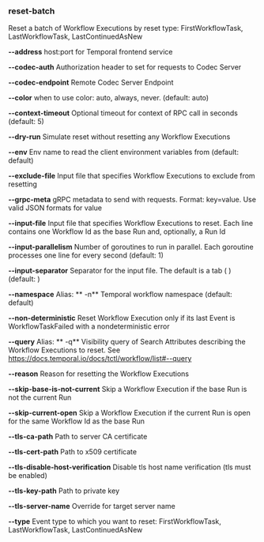 ### reset-batch

Reset a batch of Workflow Executions by reset type: FirstWorkflowTask, LastWorkflowTask, LastContinuedAsNew

**--address**
host:port for Temporal frontend service

**--codec-auth**
Authorization header to set for requests to Codec Server

**--codec-endpoint**
Remote Codec Server Endpoint

**--color**
when to use color: auto, always, never. (default: auto)

**--context-timeout**
Optional timeout for context of RPC call in seconds (default: 5)

**--dry-run**
Simulate reset without resetting any Workflow Executions

**--env**
Env name to read the client environment variables from (default: default)

**--exclude-file**
Input file that specifies Workflow Executions to exclude from resetting

**--grpc-meta**
gRPC metadata to send with requests. Format: key=value. Use valid JSON formats for value

**--input-file**
Input file that specifies Workflow Executions to reset. Each line contains one Workflow Id as the base Run and, optionally, a Run Id

**--input-parallelism**
Number of goroutines to run in parallel. Each goroutine processes one line for every second (default: 1)

**--input-separator**
Separator for the input file. The default is a tab (	) (default: 	)

**--namespace**
Alias: ** -n**
Temporal workflow namespace (default: default)

**--non-deterministic**
Reset Workflow Execution only if its last Event is WorkflowTaskFailed with a nondeterministic error

**--query**
Alias: ** -q**
Visibility query of Search Attributes describing the Workflow Executions to reset. See https://docs.temporal.io/docs/tctl/workflow/list#--query

**--reason**
Reason for resetting the Workflow Executions

**--skip-base-is-not-current**
Skip a Workflow Execution if the base Run is not the current Run

**--skip-current-open**
Skip a Workflow Execution if the current Run is open for the same Workflow Id as the base Run

**--tls-ca-path**
Path to server CA certificate

**--tls-cert-path**
Path to x509 certificate

**--tls-disable-host-verification**
Disable tls host name verification (tls must be enabled)

**--tls-key-path**
Path to private key

**--tls-server-name**
Override for target server name

**--type**
Event type to which you want to reset: FirstWorkflowTask, LastWorkflowTask, LastContinuedAsNew

